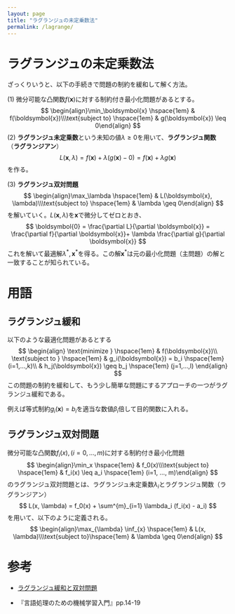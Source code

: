 ```yaml
---
layout: page
title: "ラグランジュの未定乗数法"
permalink: /lagrange/
---
```


# ラグランジュの未定乗数法

ざっくりいうと、以下の手続きで問題の制約を緩和して解く方法。

(1) 微分可能な凸関数$f(\boldsymbol{x})$に対する制約付き最小化問題があるとする。
$$
\begin{align}\min_\boldsymbol{x} \hspace{1em} & f(\boldsymbol{x})\\\text{subject to} \hspace{1em} & g(\boldsymbol{x}) \leq 0\end{align}
$$
(2) **ラグランジュ未定乗数**という未知の値$\lambda\geq0$を用いて、**ラグランジュ関数**（**ラグランジアン**）
$$
L(\boldsymbol{x}, \lambda) = f(\boldsymbol{x}) + \lambda (g(\boldsymbol{x}) - 0)=f(\boldsymbol{x}) + \lambda g(\boldsymbol{x})
$$
を作る。

(3) **ラグランジュ双対問題**
$$
\begin{align}\max_\lambda \hspace{1em} &  L(\boldsymbol{x}, \lambda)\\\text{subject to} \hspace{1em} & \lambda \geq 0\end{align}
$$
を解いていく。$L(\boldsymbol{x}, \lambda)$を$\boldsymbol{x}$で微分してゼロとおき、
$$
\boldsymbol{0} = \frac{\partial L}{\partial \boldsymbol{x}} = \frac{\partial f}{\partial \boldsymbol{x}}+ \lambda \frac{\partial g}{\partial \boldsymbol{x}}
$$
これを解いて最適解$\lambda^*, \boldsymbol{x}^*$を得る。この解$\boldsymbol{x}^*$は元の最小化問題（主問題）の解と一致することが知られている。





# 用語

## ラグランジュ緩和

以下のような最適化問題があるとする
$$
\begin{align}
\text{minimize } \hspace{1em}
& f(\boldsymbol{x})\\
\text{subject to } \hspace{1em}
& g_i(\boldsymbol{x}) = b_i \hspace{1em} (i=1,...,k)\\
& h_j(\boldsymbol{x}) \geq b_j \hspace{1em} (j=1,...,l)
\end{align}
$$
この問題の制約を緩和して、もう少し簡単な問題にするアプローチの一つがラグランジュ緩和である。

例えば等式制約$g_i(\boldsymbol{x}) = b_i$を適当な数値$\beta_i$倍して目的関数に入れる。



## ラグランジュ双対問題

微分可能な凸関数$f_i(x), (i=0,...,m)$に対する制約付き最小化問題
$$
\begin{align}\min_x \hspace{1em} & f_0(x)\\\text{subject to} \hspace{1em} & f_i(x) \leq a_i \hspace{1em} (i=1, ..., m)\end{align}
$$
のラグランジュ双対問題とは、ラグランジュ未定乗数$\lambda_i$とラグランジュ関数（ラグランジアン）
$$
L(x, \lambda) = f_0(x) + \sum^{m}_{i=1} \lambda_i (f_i(x) - a_i)
$$
を用いて、以下のように定義される。
$$
\begin{align}\max_{\lambda} \inf_{x} \hspace{1em} & L(x, \lambda)\\\text{subject to}\hspace{1em} & \lambda \geq 0\end{align}
$$



# 参考

- [ラグランジュ緩和と双対問題](http://tomomi.my.coocan.jp/text/relax1.pdf)

- 『言語処理のための機械学習入門』pp.14-19